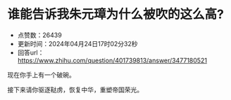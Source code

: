 # 谁能告诉我朱元璋为什么被吹的这么高?
- 点赞数：26439
- 更新时间：2024年04月24日17时02分32秒
- 回答url：https://www.zhihu.com/question/401739813/answer/3477180521
<body>
 <p data-pid="71vjGa2N">现在你手上有一个破碗。</p>
 <p data-pid="KgqENaB_">接下来请你驱逐鞑虏，恢复中华，重塑帝国荣光。</p>
</body>